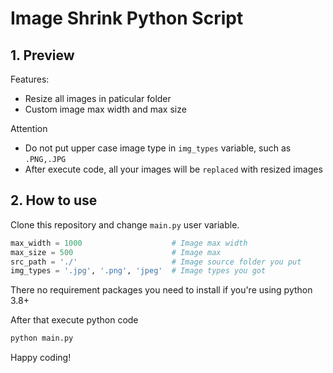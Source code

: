 # Image Shrink Python Script

## 1. Preview

Features:

- Resize all images in paticular folder
- Custom image max width and max size

Attention

- Do not put upper case image type in `img_types` variable, such as `.PNG,.JPG`
- After execute code, all your images will be `replaced` with resized images


## 2. How to use

Clone this repository and change `main.py` user variable.

```python
max_width = 1000                    # Image max width
max_size = 500                      # Image max
src_path = './'                     # Image source folder you put
img_types = '.jpg', '.png', 'jpeg'  # Image types you got
```

There no requirement packages you need to install if you're using python 3.8+

After that execute python code

```bash
python main.py
```

Happy coding!
